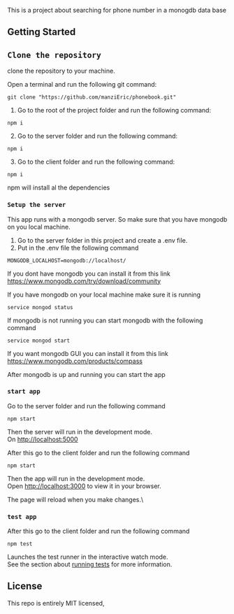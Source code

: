 This is a project about searching for phone number in a monogdb data base

## Getting Started

## `Clone the repository`

clone the repository to your machine.

Open a terminal and run the following git command:

```
git clone "https://github.com/manziEric/phonebook.git"
```

1.  Go to the root of the project folder and run the following command:

```
npm i
```

2.  Go to the server folder and run the following command:

```
npm i
```

3.  Go to the client folder and run the following command:

```
npm i
```

npm will install al the dependencies

### `Setup the server`

This app runs with a mongodb server. So make sure that you have mongodb on you local
machine.

1. Go to the server folder in this project and create a .env file.
2. Put in the .env file the following command

```
MONGODB_LOCALHOST=mongodb://localhost/
```

If you dont have mongodb you can install it from this link https://www.mongodb.com/try/download/community

If you have mongodb on your local machine make sure it is running

```
service mongod status
```

If mongodb is not running you can start mongodb with the following command

```
service mongod start
```

If you want mongodb GUI you can install it from this link https://www.mongodb.com/products/compass

After mongodb is up and running you can start the app

### `start app`

Go to the server folder and run the following command

```
npm start

```

Then the server will run in the development mode.\
On [http://localhost:5000](http://localhost:5000)

After this go to the client folder and run the following command

```
npm start

```

Then the app will run in the development mode.\
Open [http://localhost:3000](http://localhost:3000) to view it in your browser.

The page will reload when you make changes.\

### `test app`

After this go to the client folder and run the following command

```
npm test

```

Launches the test runner in the interactive watch mode.\
See the section about [running tests](https://facebook.github.io/create-react-app/docs/running-tests) for more information.

## License

This repo is entirely MIT licensed,
